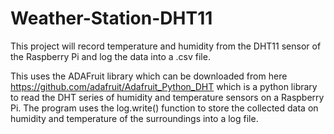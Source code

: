 # Weather-Station-DHT11
This project will record temperature and humidity from the DHT11 sensor of the Raspberry Pi and log the data into a .csv file.

This uses the ADAFruit library which can be downloaded from here https://github.com/adafruit/Adafruit_Python_DHT which is a python library to read the DHT series of humidity and temperature sensors on a Raspberry Pi.
The program uses the log.write() function to store the collected data on humidity and temperature of the surroundings into a log file.
